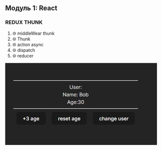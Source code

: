 ## Модуль 1: React

### REDUX THUNK

1. 🌐 middleWear thunk
2. 🌐 Thunk
3. 🌐 action async
4. 🌐 dispatch
5. 🌐 reducer

![context](src/assets/redux-thunk.jpg)
